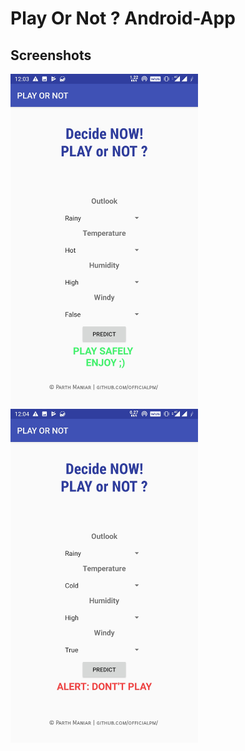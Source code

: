 # Play Or Not ? Android-App


## Screenshots
<img align:center src=https://raw.githubusercontent.com/officialpm/Play-Or-Not-Android-App/master/Screenshot_20190724-000356.jpg width="300">      <img align:center src=https://raw.githubusercontent.com/officialpm/Play-Or-Not-Android-App/master/Screenshot_20190724-000406.jpg width="300">
